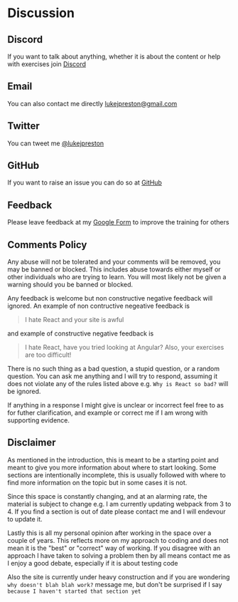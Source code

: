 # Discussion

## Discord

If you want to talk about anything, whether it is about the content or help with exercises join [Discord](https://discord.gg/GsRQEUs)

## Email

You can also contact me directly [lukejpreston@gmail.com](mailto:lukejpreston@gmail.com)

## Twitter

You can tweet me [@lukejpreston](https://twitter.com/lukejpreston)

## GitHub

If you want to raise an issue you can do so at [GitHub](https://github.com/lukejpreston/single-page-web-app/issues)

## Feedback

Please leave feedback at my [Google Form](https://goo.gl/forms/oFJu3W03ClFWe3Bn1) to improve the training for others

## Comments Policy

Any abuse will not be tolerated and your comments will be removed, you may be banned or blocked. This includes abuse towards either myself or other individuals who are trying to learn. You will most likely not be given a warning should you be banned or blocked.

Any feedback is welcome but non constructive negative feedback will ignored. An example of non contructive negeative feedback is

> I hate React and your site is awful

and example of constructive negative feedback is

> I hate React, have you tried looking at Angular? Also, your exercises are too difficult!

There is no such thing as a bad question, a stupid question, or a random question. You can ask me anything and I will try to respond, assuming it does not violate any of the rules listed above e.g. `Why is React so bad?` will be ignored.

If anything in a response I might give is unclear or incorrect feel free to as for futher clarification, and example or correct me if I am wrong with supporting evidence.

## Disclaimer

As mentioned in the introduction, this is meant to be a starting point and meant to give you more information about where to start looking. Some sections are intentionally incomplete, this is usually followed with where to find more information on the topic but in some cases it is not.

Since this space is constantly changing, and at an alarming rate, the material is subject to change e.g. I am currently updating webpack from 3 to 4. If you find a section is out of date please contact me and I will endevour to update it.

Lastly this is all my personal opinion after working in the space over a couple of years. This reflects more on my approach to coding and does not mean it is the "best" or "correct" way of working. If you disagree with an approach I have taken to solving a problem then by all means contact me as I enjoy a good debate, especially if it is about testing code

Also the site is currently under heavy construction and if you are wondering `why doesn't blah blah work?` message me, but don't be surprised if I say `because I haven't started that section yet`
